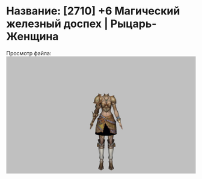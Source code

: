 # Название: [2710] +6 Магический железный доспех | Рыцарь-Женщина

Просмотр файла:
![p010004.png](p010004.png)